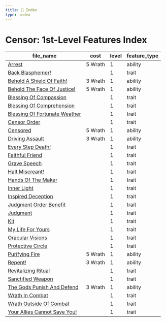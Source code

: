 ```yaml
---
title: 📑 Index
type: index
---
```


# Censor: 1st-Level Features Index

| file_name                                                                 | cost    | level | feature_type |
| ------------------------------------------------------------------------- | ------- | ----- | ------------ |
| [Arrest](../Arrest)                                                       | 5 Wrath | 1     | ability      |
| [Back Blasphemer!](../Back%20Blasphemer%21)                               |         | 1     | trait        |
| [Behold A Shield Of Faith!](../Behold%20A%20Shield%20Of%20Faith%21)       | 3 Wrath | 1     | ability      |
| [Behold The Face Of Justice!](../Behold%20The%20Face%20Of%20Justice%21)   | 5 Wrath | 1     | ability      |
| [Blessing Of Compassion](../Blessing%20Of%20Compassion)                   |         | 1     | trait        |
| [Blessing Of Comprehension](../Blessing%20Of%20Comprehension)             |         | 1     | trait        |
| [Blessing Of Fortunate Weather](../Blessing%20Of%20Fortunate%20Weather)   |         | 1     | trait        |
| [Censor Order](../Censor%20Order)                                         |         | 1     | trait        |
| [Censored](../Censored)                                                   | 5 Wrath | 1     | ability      |
| [Driving Assault](../Driving%20Assault)                                   | 3 Wrath | 1     | ability      |
| [Every Step Death!](../Every%20Step%20%20Death%21)                        |         | 1     | trait        |
| [Faithful Friend](../Faithful%20Friend)                                   |         | 1     | trait        |
| [Grave Speech](../Grave%20Speech)                                         |         | 1     | trait        |
| [Halt Miscreant!](../Halt%20Miscreant%21)                                 |         | 1     | trait        |
| [Hands Of The Maker](../Hands%20Of%20The%20Maker)                         |         | 1     | trait        |
| [Inner Light](../Inner%20Light)                                           |         | 1     | trait        |
| [Inspired Deception](../Inspired%20Deception)                             |         | 1     | trait        |
| [Judgment Order Benefit](../Judgment%20Order%20Benefit)                   |         | 1     | trait        |
| [Judgment](../Judgment)                                                   |         | 1     | trait        |
| [Kit](../Kit)                                                             |         | 1     | trait        |
| [My Life For Yours](../My%20Life%20For%20Yours)                           |         | 1     | trait        |
| [Oracular Visions](../Oracular%20Visions)                                 |         | 1     | trait        |
| [Protective Circle](../Protective%20Circle)                               |         | 1     | trait        |
| [Purifying Fire](../Purifying%20Fire)                                     | 5 Wrath | 1     | ability      |
| [Repent!](../Repent%21)                                                   | 3 Wrath | 1     | ability      |
| [Revitalizing Ritual](../Revitalizing%20Ritual)                           |         | 1     | trait        |
| [Sanctified Weapon](../Sanctified%20Weapon)                               |         | 1     | trait        |
| [The Gods Punish And Defend](../The%20Gods%20Punish%20And%20Defend)       | 3 Wrath | 1     | ability      |
| [Wrath In Combat](../Wrath%20In%20Combat)                                 |         | 1     | trait        |
| [Wrath Outside Of Combat](../Wrath%20Outside%20Of%20Combat)               |         | 1     | trait        |
| [Your Allies Cannot Save You!](../Your%20Allies%20Cannot%20Save%20You%21) |         | 1     | trait        |
